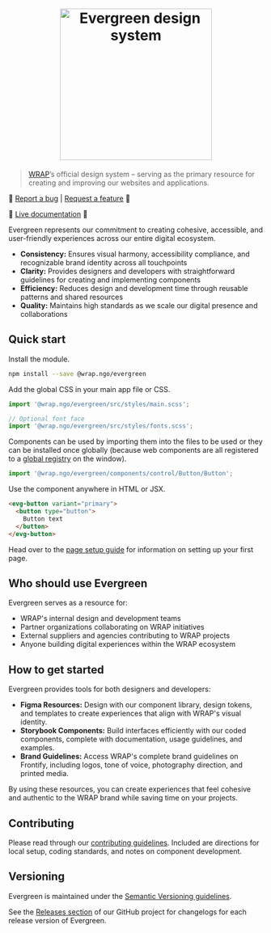 <h1 align="center">
  <img width="300" src="https://evergreen.wrap.ngo/logo.png" alt="Evergreen design system">
</h1>

> [WRAP](https://www.wrap.ngo/)’s official design system – serving as the primary resource for creating and improving our websites and applications.

🐛 [Report a bug](https://github.com/wrap-org/evergreen/issues/new?labels=bug&template=bug_report.md&title=Screen%20Reader%20Only+bug+report)
|
[Request a feature](https://github.com/wrap-org/evergreen/issues/new?labels=enhancement&template=feature_request.md&title=Screen%20Reader%20Only+new+feature) 🙏

🚀 [Live documentation](https://evergreen.wrap.ngo) 🚀

Evergreen represents our commitment to creating cohesive, accessible, and user-friendly experiences across our entire digital ecosystem.

- **Consistency:** Ensures visual harmony, accessibility compliance, and recognizable brand identity across all touchpoints
- **Clarity:** Provides designers and developers with straightforward guidelines for creating and implementing components
- **Efficiency:** Reduces design and development time through reusable patterns and shared resources
- **Quality:** Maintains high standards as we scale our digital presence and collaborations

## Quick start

Install the module.

```bash
npm install --save @wrap.ngo/evergreen
```

Add the global CSS in your main app file or CSS.

```js
import '@wrap.ngo/evergreen/src/styles/main.scss';

// Optional font face
import '@wrap.ngo/evergreen/src/styles/fonts.scss';
```

Components can be used by importing them into the files to be used or they can be installed once globally (because web components are all registered to a [global registry](https://developer.mozilla.org/en-US/docs/Web/API/CustomElementRegistry) on the window).

```js
import '@wrap.ngo/evergreen/components/control/Button/Button';
```

Use the component anywhere in HTML or JSX.

```html
<evg-button variant="primary">
  <button type="button">
    Button text
  </button>
</evg-button>
```

Head over to the [page setup guide](https://evergreen.wrap.ngo/?path=/docs/guides-page-setup--docs) for information on setting up your first page.

## Who should use Evergreen

Evergreen serves as a resource for:

- WRAP's internal design and development teams
- Partner organizations collaborating on WRAP initiatives
- External suppliers and agencies contributing to WRAP projects
- Anyone building digital experiences within the WRAP ecosystem

## How to get started

Evergreen provides tools for both designers and developers:

- **Figma Resources:** Design with our component library, design tokens, and templates to create experiences that align with WRAP's visual identity.
- **Storybook Components:** Build interfaces efficiently with our coded components, complete with documentation, usage guidelines, and examples.
- **Brand Guidelines:** Access WRAP's complete brand guidelines on Frontify, including logos, tone of voice, photography direction, and printed media.

By using these resources, you can create experiences that feel cohesive and authentic to the WRAP brand while saving time on your projects.

## Contributing

Please read through our [contributing guidelines](https://evergreen.wrap.ngo/?path=/docs/contributing--docs). Included are directions for local setup, coding standards, and notes on component development.

## Versioning

Evergreen is maintained under the [Semantic Versioning guidelines](https://semver.org/).

See the [Releases section](https://github.com/wrap-org/evergreen/releases) of our GitHub project for changelogs for each release version of Evergreen.
